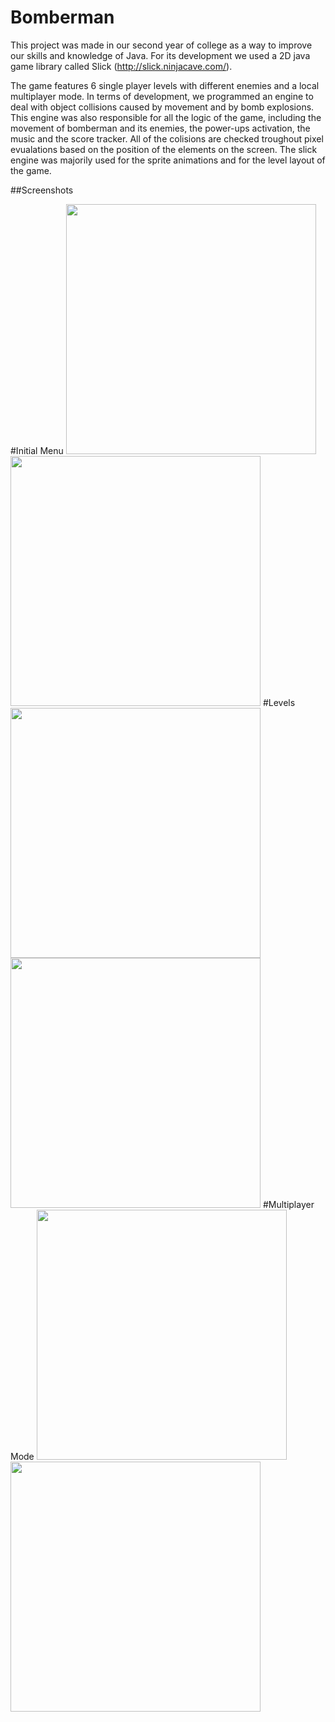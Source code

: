 Bomberman
======

This project was made in our second year of college as a way to improve our skills and knowledge of Java. For its development we used a 2D java game library called Slick (http://slick.ninjacave.com/).

The game features 6 single player levels with different enemies and a local multiplayer mode. In terms of development, we programmed an engine to deal with object collisions caused by movement and by bomb explosions. This engine was also responsible for all the logic of the game, including the movement of bomberman and its enemies, the power-ups activation, the music and the score tracker. All of the colisions are checked troughout pixel evualations based on the position of the elements on the screen. The slick engine was majorily used for the sprite animations and for the level layout of the game.

##Screenshots

#Initial Menu
<img src="https://dl.dropboxusercontent.com/u/15655441/11418265_981343995250099_1770512484_n.jpg" width="400" height="400" />
<img src="https://dl.dropboxusercontent.com/u/15655441/11414809_981400838577748_831451222_n.jpg" width="400" height="400" />
#Levels
<img src="https://dl.dropboxusercontent.com/u/15655441/11212488_981401981910967_771503546_n.jpg" width="400" height="400" />
<img src="https://dl.dropboxusercontent.com/u/15655441/11358707_981356238582208_656435485_n.jpg" width="400" height="400" />
#Multiplayer Mode
<img src="https://dl.dropboxusercontent.com/u/15655441/11421638_981400895244409_171564448_n.jpg" width="400" height="400" />
<img src="https://dl.dropboxusercontent.com/u/15655441/11304040_981346845249814_457353893_n.jpg" width="400" height="400" />



